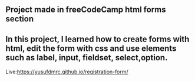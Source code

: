 
Project made in freeCodeCamp html forms section
-----------------------------------------------------------------------------------------------------------------------------------------------------
In this project, I learned how to create forms with html, edit the form with css and use elements such as label, input, fieldset, select,option.
-----------------------------------------------------------------------------------------------------------------------------------------------------
Live:https://yusufdmrc.github.io/registration-form/
